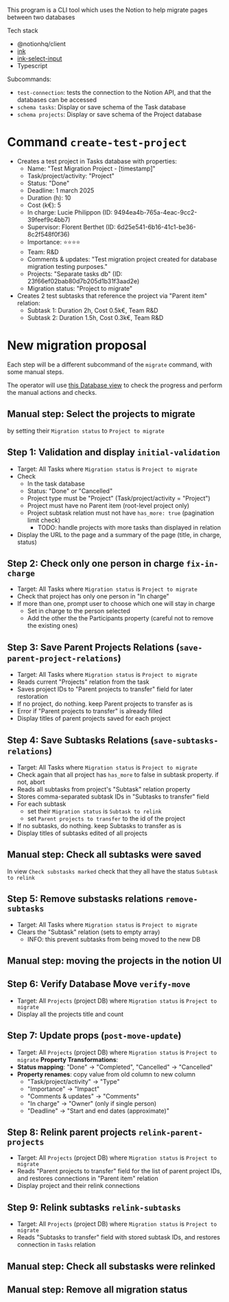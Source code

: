 This program is a CLI tool which uses the Notion to help migrate pages between two databases


Tech stack
- @notionhq/client
- [ink](https://github.com/vadimdemedes/ink)
- [ink-select-input](https://github.com/vadimdemedes/ink-select-input)
- Typescript

Subcommands:
- `test-connection`: tests the connection to the Notion API, and that the databases can be accessed
- `schema tasks`: Display or save schema of the Task database 
- `schema projects`: Display or save schema of the Project database

# Command `create-test-project`
- Creates a test project in Tasks database with properties:
  - Name: "Test Migration Project - [timestamp]"
  - Task/project/activity: "Project" 
  - Status: "Done"
  - Deadline: 1 march 2025
  - Duration (h): 10
  - Cost (k€): 5
  - In charge: Lucie Philippon (ID: 9494ea4b-765a-4eac-9cc2-39feef9c4bb7)
  - Supervisor: Florent Berthet (ID: 6d25e541-6b16-41c1-be36-8c2f548f0f36)
  - Importance: ⭐⭐⭐⭐
  - Team: R&D
  - Comments & updates: "Test migration project created for database migration testing purposes."
  - Projects: "Separate tasks db" (ID: 23f66ef02bab80d7b205d1b31f3aad2e)
  - Migration status: "Project to migrate"
- Creates 2 test subtasks that reference the project via "Parent item" relation:
  - Subtask 1: Duration 2h, Cost 0.5k€, Team R&D
  - Subtask 2: Duration 1.5h, Cost 0.3k€, Team R&D

# New migration proposal

Each step will be a different subcommand of the `migrate` command, with some manual steps.

The operator will use [this Database view](https://www.notion.so/centre-securite-ia/25566ef02bab80b9817bcbb54bc6e370?v=25566ef02bab809ba023000c4084154b) to check the progress and perform the manual actions and checks.

## Manual step: Select the projects to migrate

by setting their `Migration status` to `Project to migrate`

## Step 1: Validation and display `initial-validation`
- Target: All Tasks where `Migration status` is `Project to migrate`
- Check
    - In the task database
    - Status: "Done" or "Cancelled"
    - Project type must be "Project" (Task/project/activity = "Project")
    - Project must have no Parent item (root-level project only)
    - Project subtask relation must not have `has_more: true` (pagination limit check)
        - TODO: handle projects with more tasks than displayed in relation
- Display the URL to the page and a summary of the page (title, in charge, status)

## Step 2: Check only one person in charge `fix-in-charge`
- Target: All Tasks where `Migration status` is `Project to migrate`
- Check that project has only one person in "In charge"
- If more than one, prompt user to choose which one will stay in charge
    - Set in charge to the person selected
    - Add the other the the Participants property (careful not to remove the existing ones)

## Step 3: Save Parent Projects Relations (`save-parent-project-relations`)
- Target: All Tasks where `Migration status` is `Project to migrate`
- Reads current "Projects" relation from the task
- Saves project IDs to "Parent projects to transfer" field for later restoration
- If no project, do nothing. keep Parent projects to transfer as is
- Error if "Parent projects to transfer" is already filled
- Display titles of parent projects saved for each project

## Step 4: Save Subtasks Relations (`save-subtasks-relations`)
- Target: All Tasks where `Migration status` is `Project to migrate`
- Check again that all project has `has_more` to false in subtask property. if not, abort
- Reads all subtasks from project's "Subtask" relation property
- Stores comma-separated subtask IDs in "Subtasks to transfer" field
- For each subtask
  - set their `Migration status` is `Subtask to relink`
  - set `Parent projects to transfer` to the id of the project
- If no subtasks, do nothing. keep Subtasks to transfer as is
- Display titles of subtasks edited of all projects

## Manual step: Check all subtasks were saved

In view `Check substasks marked` check that they all have the status `Subtask to relink`

## Step 5: Remove substasks relations `remove-subtasks`
- Target: All Tasks where `Migration status` is `Project to migrate`
- Clears the "Subtask" relation (sets to empty array)
  - INFO: this prevent subtasks from being moved to the new DB

## Manual step: moving the projects in the notion UI

## Step 6: Verify Database Move `verify-move`
- Target: All `Projects` (project DB) where `Migration status` is `Project to migrate`
- Display all the projects title and count

## Step 7: Update props (`post-move-update`)
- Target: All `Projects` (project DB) where `Migration status` is `Project to migrate`
**Property Transformations**:
- **Status mapping**: "Done" → "Completed", "Cancelled" → "Cancelled"  
- **Property renames**: copy value from old column to new column
  - "Task/project/activity" → "Type"
  - "Importance" → "Impact" 
  - "Comments & updates" → "Comments"
  - "In charge" → "Owner" (only if single person)
  - "Deadline" → "Start and end dates (approximate)"

## Step 8: Relink parent projects `relink-parent-projects`
- Target: All `Projects` (project DB) where `Migration status` is `Project to migrate`
- Reads "Parent projects to transfer" field for the list of parent project IDs, and restores connections in "Parent item" relation
- Display project and their relink connections

## Step 9: Relink subtasks `relink-subtasks`
- Target: All `Projects` (project DB) where `Migration status` is `Project to migrate`
- Reads "Subtasks to transfer" field with stored subtask IDs, and restores connection in `Tasks` relation

## Manual step: Check all substasks were relinked

## Manual step: Remove all migration status